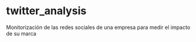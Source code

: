 # twitter_analysis
Monitorización de las redes sociales de una empresa para medir el impacto de su marca
